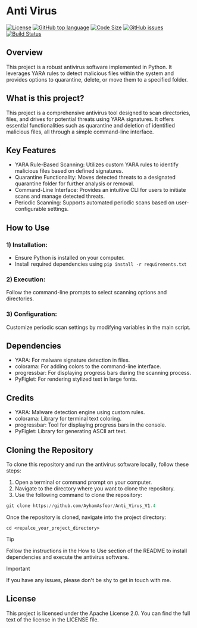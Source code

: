 # Anti Virus
[![License](https://img.shields.io/github/license/AyhamAsfoor/Anti_Virus_V1.4?logo=Github)](https://github.com/AyhamAsfoor/Anti_Virus_V1.4/blob/main/LICENSE)
[![GitHub top language](https://img.shields.io/github/languages/top/AyhamAsfoor/Anti_Virus_V1.4?logo=github)](https://github.com/AyhamAsfoor/Anti_Virus_V1.4)
[![Code Size](https://img.shields.io/github/languages/code-size/AyhamAsfoor/Anti_Virus_V1.4?logo=github)](https://github.com/AyhamAsfoor/Anti_Virus_V1.4)
[![GitHub issues](https://img.shields.io/github/issues/AyhamAsfoor/Anti_Virus_V1.4?logo=github)](https://github.com/AyhamAsfoor/Anti_Virus_V1.4/issues)
[![Build Status](https://travis-ci.com/AyhamAsfoor/Anti_Virus_V1.4?branch=main)](https://travis-ci.com/AyhamAsfoor/Anti_Virus_V1.4)
## Overview
This project is a robust antivirus software implemented in Python. It leverages YARA rules to detect malicious files within the system and provides options to quarantine, delete, or move them to a specified folder.

## What is this project?
This project is a comprehensive antivirus tool designed to scan directories, files, and drives for potential threats using YARA signatures. It offers essential functionalities such as quarantine and deletion of identified malicious files, all through a simple command-line interface.

## Key Features
- YARA Rule-Based Scanning: Utilizes custom YARA rules to identify malicious files based on defined signatures.
- Quarantine Functionality: Moves detected threats to a designated quarantine folder for further analysis or removal.
- Command-Line Interface: Provides an intuitive CLI for users to initiate scans and manage detected threats.
- Periodic Scanning: Supports automated periodic scans based on user-configurable settings.
  
## How to Use
### 1) Installation:
- Ensure Python is installed on your computer.
- Install required dependencies using ```pip install -r requirements.txt ``` 

### 2) Execution:
Follow the command-line prompts to select scanning options and directories.

### 3) Configuration:
Customize periodic scan settings by modifying variables in the main script.
## Dependencies
- YARA: For malware signature detection in files.
- colorama: For adding colors to the command-line interface.
- progressbar: For displaying progress bars during the scanning process.
- PyFiglet: For rendering stylized text in large fonts.
## Credits
- YARA: Malware detection engine using custom rules.
- colorama: Library for terminal text coloring.
- progressbar: Tool for displaying progress bars in the console.
- PyFiglet: Library for generating ASCII art text.

## Cloning the Repository
To clone this repository and run the antivirus software locally, follow these steps:
1. Open a terminal or command prompt on your computer.
2. Navigate to the directory where you want to clone the repository.
3. Use the following command to clone the repository:

```py
git clone https://github.com/AyhamAsfoor/Anti_Virus_V1.4
```

Once the repository is cloned, navigate into the project directory:
```
cd <repalce_your_project_directory>
```
> [!TIP]
> Follow the instructions in the How to Use section of the README to install dependencies and execute the antivirus software.

>[!IMPORTANT]
> If you have any issues, please don't be shy to get in touch with me.
## License
This project is licensed under the Apache License 2.0.
You can find the full text of the license in the LICENSE file.
